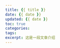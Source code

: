 ```yaml
---
title: {{ title }}
date: {{ date }}
updated: {{ date }}
toc: true
categories:
tags:
excerpt: 这是一段文章介绍
---
```

